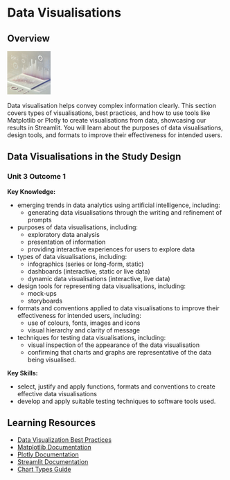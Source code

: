 # Data Visualisations

## Overview

![Data Visualisation Image - Created by ChatGPT 4o](/assets/images/visualisations.png)

Data visualisation helps convey complex information clearly. This section covers types of visualisations, best practices, and how to use tools like Matplotlib or Plotly to create visualisations from data, showcasing our results in Streamlit. You will learn about the purposes of data visualisations, design tools, and formats to improve their effectiveness for intended users.

## Data Visualisations in the Study Design

### Unit 3 Outcome 1

**Key Knowledge:**

- emerging trends in data analytics using artificial intelligence, including:
  - generating data visualisations through the writing and refinement of prompts
- purposes of data visualisations, including:
  - exploratory data analysis
  - presentation of information
  - providing interactive experiences for users to explore data
- types of data visualisations, including:
  - infographics (series or long-form, static)
  - dashboards (interactive, static or live data)
  - dynamic data visualisations (interactive, live data)
- design tools for representing data visualisations, including:
  - mock-ups
  - storyboards
- formats and conventions applied to data visualisations to improve their effectiveness for intended users, including:
  - use of colours, fonts, images and icons
  - visual hierarchy and clarity of message
- techniques for testing data visualisations, including:
  - visual inspection of the appearance of the data visualisation
  - confirming that charts and graphs are representative of the data being visualised.

**Key Skills:**

- select, justify and apply functions, formats and conventions to create effective data visualisations
- develop and apply suitable testing techniques to software tools used.

## Learning Resources

- [Data Visualization Best Practices](https://www.tableau.com/learn/articles/data-visualization)
- [Matplotlib Documentation](https://matplotlib.org/stable/contents.html)
- [Plotly Documentation](https://plotly.com/python/)
- [Streamlit Documentation](https://docs.streamlit.io/)
- [Chart Types Guide](https://datavizcatalogue.com/)
